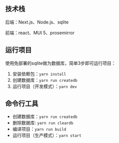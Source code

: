 ## 技术栈

后端：Next.js、Node.js、sqlite

前端：react、MUI 5、prosemirror

## 运行项目

使用免部署的sqlite做为数据库，简单3步即可运行项目：

1. 安装依赖包：`yarn install`
2. 创建数据库：`yarn run createdb`
3. 运行项目（开发模式）：`yarn dev`



## 命令行工具

- 创建数据库：`yarn run createdb`
- 删除数据库: `yarn run cleardb`
- 编译项目：`yarn run build`
- 运行项目（生产模式）：`yarn start`



